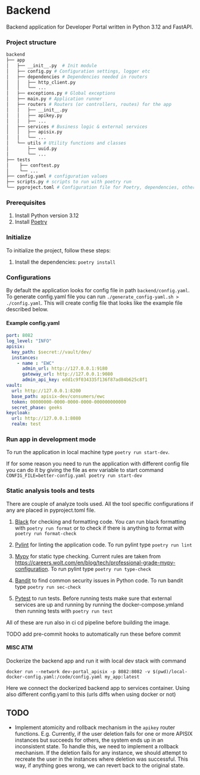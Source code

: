 # Backend
Backend application for Developer Portal written in Python 3.12 and FastAPI.

### Project structure
```bash
backend
├── app
│   ├── __init__.py  # Init module
│   ├── config.py # Configuration settings, logger etc
│   ├── dependencies # Dependencies needed in routers
│   │   ├── http_client.py
│   │   └── ...
│   ├── exceptions.py # Global exceptions
│   ├── main.py # Application runner
│   ├── routers # Routers (or controllers, routes) for the app
│   │   ├── __init__.py
│   │   ├── apikey.py
│   │   ├── ...
│   ├── services # Business logic & external services
│   │   ├── apisix.py
│   │   └── ...
│   └── utils # Utility functions and classes
│       ├── uuid.py
│       └── ...
├── tests
│    ├── conftest.py
│    └── ...
├── config.yaml # configuration values
├── scripts.py # scripts to run with poetry run
└── pyproject.toml # Configuration file for Poetry, dependencies, other metadata
```
### Prerequisites

1. Install Python version 3.12
2. Install [Poetry](https://python-poetry.org) 


### Initialize

To initialize the project, follow these steps:

1. Install the dependencies: `poetry install`


### Configurations
By default the application looks for config file in path `backend/config.yaml`. To generate config.yaml file you can run `./generate_config-yaml.sh > ./config.yaml`. This will create config file that looks like the example file described below.

#### Example config.yaml
```yaml
port: 8082
log_level: "INFO"
apisix:
  key_path: $secret://vault/dev/
  instances:
    - name : "EWC"
      admin_url: http://127.0.0.1:9180
      gateway_url: http://127.0.0.1:9080
      admin_api_key: edd1c9f034335f136f87ad84b625c8f1
vault:
  url: http://127.0.0.1:8200
  base_path: apisix-dev/consumers/ewc
  token: 00000000-0000-0000-0000-000000000000
  secret_phase: geeks
keycloak:
  url: http://127.0.0.1:8080
  realm: test
```

### Run app in development mode
To run the application in local machine type `poetry run start-dev`.

If for some reason you need to run the application with different config file you can do it by giving the file as env variable to start command `CONFIG_FILE=better-config.yaml poetry run start-dev`


### Static analysis tools and tests

There are couple of analyze tools used. All the tool specific configurations if any are placed in pyproject.toml file.

1. [Black](https://pypi.org/project/black/) for checking and formatting code. You can run black formatting with `poetry run format` or to check if there is anything to format with `poetry run format-check`

2. [Pylint](https://pylint.readthedocs.io/en/latest/) for linting the application code. To run pylint type `poetry run lint`

3. [Mypy](https://www.mypy-lang.org/) for static type checking. Current rules are taken from https://careers.wolt.com/en/blog/tech/professional-grade-mypy-configuration. To run pylint type `poetry run type-check`

4. [Bandit](https://bandit.readthedocs.io/en/latest/) to find common security issues in Python code. To run bandit type `poetry run sec-check`

5. [Pytest](https://docs.pytest.org/en/8.0.x/index.html) to run tests. Before running tests make sure that external services are up and running by running the docker-compose.ymland then running tests with `poetry run test`

All of these are run also in ci cd pipeline before building the image.

TODO add pre-commit hooks to automatically run these before commit

#### MISC ATM

Dockerize the backend app and run it with local dev stack with command

`docker run --network dev-portal_apisix -p 8082:8082 -v $(pwd)/local-docker-config.yaml:/code/config.yaml my_app:latest`

Here we connect the dockerized backend app to services container. Using also different config.yaml to this (urls diffs when using docker or not)

## TODO

- Implement atomicity and rollback mechanism in the `apikey` router functions. 
E.g. Currently, if the user deletion fails for one or more APISIX instances but succeeds for others, the system ends up in an inconsistent state. To handle this, we need to implement a rollback mechanism. If the deletion fails for any instance, we should attempt to recreate the user in the instances where deletion was successful. This way, if anything goes wrong, we can revert back to the original state.
